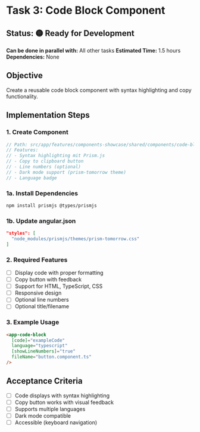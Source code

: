 # Task 3: Code Block Component

## Status: 🟡 Ready for Development
**Can be done in parallel with:** All other tasks
**Estimated Time:** 1.5 hours
**Dependencies:** None

## Objective
Create a reusable code block component with syntax highlighting and copy functionality.

## Implementation Steps

### 1. Create Component
```typescript
// Path: src/app/features/components-showcase/shared/components/code-block.component.ts
// Features:
// - Syntax highlighting mit Prism.js
// - Copy to clipboard button
// - Line numbers (optional)
// - Dark mode support (prism-tomorrow theme)
// - Language badge
```

### 1a. Install Dependencies
```bash
npm install prismjs @types/prismjs
```

### 1b. Update angular.json
```json
"styles": [
  "node_modules/prismjs/themes/prism-tomorrow.css"
]
```

### 2. Required Features
- [ ] Display code with proper formatting
- [ ] Copy button with feedback
- [ ] Support for HTML, TypeScript, CSS
- [ ] Responsive design
- [ ] Optional line numbers
- [ ] Optional title/filename

### 3. Example Usage
```html
<app-code-block 
  [code]="exampleCode" 
  language="typescript"
  [showLineNumbers]="true"
  fileName="button.component.ts"
/>
```

## Acceptance Criteria
- [ ] Code displays with syntax highlighting
- [ ] Copy button works with visual feedback
- [ ] Supports multiple languages
- [ ] Dark mode compatible
- [ ] Accessible (keyboard navigation)
